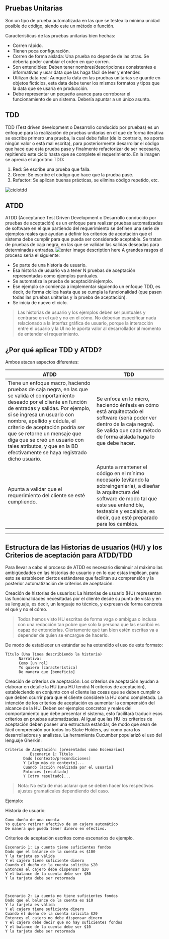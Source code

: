 Pruebas Unitarias
-----------------

Son un tipo de prueba automatizada en las que se testea la mínima unidad posible de código, siendo este un método o función. 

Características de las pruebas unitarias bien hechas:

 - Corren rápido.
 - Tienen poca configuración.
 - Corren de forma aislada: Una prueba no depende de las otras. Se debería poder cambiar el orden en que corren.
 - Son entendibles: Deben tener nombres/descripciones consistentes e
   informativas y usar data que las haga fácil de leer y entender.
 - Utilizan data real: Aunque la data en las pruebas unitarias se guarde en objetos ficticios, esta data debe tener los mismos formatos y tipos que la data que se usaría en producción.
 - Debe representar un pequeño avance para corroborar el funcionamiento de un sistema. Debería apuntar a un único asunto.

TDD
---

TDD (Test driven development o Desarrollo conducido por pruebas) es un enfoque para la realización de pruebas unitarias en el que de forma iterativa se escribe primero una prueba, la cual debe fallar (de lo contrario, no aporta ningún valor o está mal escrita), para posteriormente desarrollar el código que hace que esta prueba pase y finalmente refactorizar de ser necesario, repitiendo este ciclo hasta que se complete el requerimiento. 
En la imagen se aprecia el algoritmo TDD:

 1. Red: Se escribe una prueba que falla.
 2. Green: Se escribe el código que hace que la prueba pase.
 3. Refactor: Se aplican buenas prácticas, se elimina código repetido,
    etc.

![ciclotdd](https://lh3.googleusercontent.com/LE4-IvwcIG3KqBN3PMTgAaxWsR8qBOLUJ3jPKWjlXzmE_2bKmYmsok3dw0qMIo7fSZDnD6zh=s0 "ciclo tdd.jpg")


ATDD
----

ATDD (Acceptance Test Driven Development o Desarrollo conducido por pruebas de aceptación) es un enfoque para realizar pruebas automatizadas de software en el que partiendo del requerimiento se definen una serie de ejemplos reales que ayudan a definir los criterios de aceptación que el sistema debe cumplir para que pueda ser considerado aceptable. Se tratan de pruebas de caja negra, en las que se validan las salidas deseadas para determinadas entradas.
![enter image description here](https://lh3.googleusercontent.com/0lipOCZPgFYliba3CR1SPIhTBv32IP_QVb3ml39uspULxbq4fKSnghwhjCnmZF380cm8LlZO=s0 "ciclo atdd tdd.jpg")
A grandes rasgos el proceso sería el siguiente:

 - Se parte de una historia de usuario.
 - Esa historia de usuario va a tener N pruebas de aceptación
   representadas como ejemplos puntuales.
 - Se automatiza la prueba de aceptación/ejemplo.
 - Ese ejemplo se comienza a implementar siguiendo un enfoque TDD, es decir, de forma cíclica hasta que se cumpla la funcionalidad  (que pasen todas las pruebas unitarias y la prueba de aceptación).
 - Se inicia de nuevo el ciclo.

> Las historias de usuario y los ejemplos deben ser puntuales y
> centrarse en el qué y no en el cómo. No deberían especificar nada
> relacionado a la interfaz gráfica de usuario, porque la interacción
> entre el usuario y la UI no le aporta valor al desarrollador al
> momento de entender el requerimiento.

¿Por qué aplicar TDD y ATDD?
----------------------------

Ambos atacan aspectos diferentes:

| ATDD | TDD |
| --- | --- |
| Tiene un enfoque macro, haciendo pruebas de caja negra, en las que se valida el comportamiento deseado por el cliente en función de entradas y salidas. Por ejemplo, si se ingresa un usuario con nombre, apellido y cédula, el criterio de aceptación podría ser que se retorne un mensaje que diga que se creó un usuario con tales atributos, y que en la BD efectivamente se haya registrado dicho usuario.| Se enfoca en lo micro, haciendo énfasis en cómo está arquitectado el software (sería poder ver dentro de la caja negra). Se valida que cada método de forma aislada haga lo que debe hacer. |
| Apunta a validar que el requerimiento del cliente se esté cumpliendo. | Apunta a mantener el código en el mínimo necesario (evitando la sobreingeniería), a diseñar la arquitectura del software de modo tal que este sea entendible, testeable y escalable, es decir, que esté preparado para los cambios. |

----------




Estructura de las Historias de usuarios (HU) y los  Criterios de aceptación para ATDD/TDD
-----------------------------------------------------

Para llevar a cabo el proceso de ATDD es necesario disminuir al máximo las ambigüedades en las historias de usuario y en lo que estas implican, para esto se establecen ciertos estándares que facilitan su comprensión y la posterior automatización de criterios de aceptación:

  Creación de historias de usuarios: La historias de usuario (HU)
   representan las funcionalidades necesitadas por el cliente desde su
   punto de vista y en su lenguaje, es decir, un lenguaje no técnico, y
   expresan de forma concreta el qué y no el cómo.

 

> Todos hemos visto HU escritas de forma vaga o ambigua o inclusa con una redacción tan pobre que solo la persona que las escribió es capaz de entenderlas. Ciertamente qué tan bien estén escritas va a depender de quien se encargue de hacerlo.

De modo de establecer un estándar se ha extendido el uso de este formato:

 

    Título (Una línea describiendo la historia)
          Narrativa: 
          Como [un rol] 
          Yo quiero [característica] 
          De manera que [beneficio]


Creación de criterios de aceptación: Los criterios de aceptación ayudan a elaborar en detalle la HU (una HU tendrá N criterios de aceptación), estableciendo en conjunto con el cliente las cosas que se deben cumplir o que deben ocurrir para que el cliente considere la HU como completada. La intención de los criterios de aceptación es aumentar la comprensión del alcance de la HU. Deben ser ejemplos concretos y reales del comportamiento que debe presentar el sistema, esto facilitará traducir esos criterios en pruebas automatizadas. Al igual que las HU los criterios de aceptación deben poseer una estructura estándar, de modo que sean de fácil comprensión por todos los Stake Holders, así como para los desarrolladores y analistas. La herramienta Cucumber popularizó el uso del lenguaje Gherkin:

 

    Criterio de Aceptación: (presentados como Escenarios)
    	       Escenario 1: Título 
    		Dado [contexto/precondiciones]
    		Y [algo más de contexto]... 
    		Cuando [acción realizada por el usuario] 
    		Entonces [resultado] 
    		Y [otro resultado]...

> Nota: No está de más aclarar que se deben hacer los respectivos
> ajustes gramaticales dependiendo del caso.

Ejemplo:

Historia de usuario:
    
    Como dueño de una cuenta
    Yo quiero retirar efectivo de un cajero automático
    De manera que pueda tener dinero en efectivo.

Criterios de aceptación escritos como escenarios de ejemplo.

    Escenario 1: La cuenta tiene suficientes fondos
    Dado que el balance de la cuenta es $100
    Y la tarjeta es válida
    Y el cajero tiene suficiente dinero
    Cuando el dueño de la cuenta solicita $20
    Entonces el cajero debe dispensar $20
    Y el balance de la cuenta debe ser $80
    Y la tarjeta debe ser retornada

   

    Escenario 2: La cuenta no tiene suficientes fondos
    Dado que el balance de la cuenta es $10
    Y la tarjeta es válida
    Y el cajero tiene suficiente dinero
    Cuando el dueño de la cuenta solicita $20
    Entonces el cajero no debe dispensar dinero
    Y el cajero debe decir que no hay suficientes fondos
    Y el balance de la cuenta debe ser $10
    Y la tarjeta debe ser retornada


